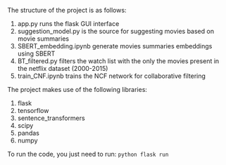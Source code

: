 The structure of the project is as follows:

1. app.py runs the flask GUI interface
2. suggestion_model.py is the source for suggesting movies based on movie summaries
3. SBERT_embedding.ipynb generate movies summaries embeddings using SBERT
4. BT_filtered.py filters the watch list with the only the movies present in the netflix dataset (2000-2015)
5. train_CNF.ipynb trains the NCF network for collaborative filtering


The project makes use of the following libraries:
1. flask
2. tensorflow
3. sentence_transformers
4. scipy
5. pandas
6. numpy

To run the code, you just need to run:
```python flask run```
